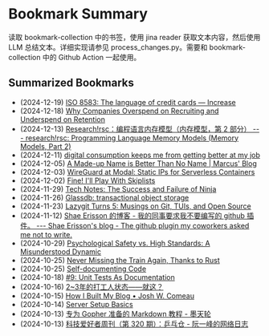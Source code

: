# Bookmark Summary 
读取 bookmark-collection 中的书签，使用 jina reader 获取文本内容，然后使用 LLM 总结文本。详细实现请参见 process_changes.py。需要和 bookmark-collection 中的 Github Action 一起使用。
    
## Summarized Bookmarks
- (2024-12-19) [ISO 8583: The language of credit cards — Increase](202412/2024-12-19-iso-8583-the-language-of-credit-cards-%E2%80%94-increase.md)
- (2024-12-18) [Why Companies Overspend on Recruiting and Underspend on Retention](202412/2024-12-18-why-companies-overspend-on-recruiting-and-underspend-on-retention.md)
- (2024-12-13) [Research!rsc：编程语言内存模型（内存模型，第 2 部分） --- research!rsc: Programming Language Memory Models (Memory Models, Part 2)](202412/2024-12-13-research%21rsc%EF%BC%9A%E7%BC%96%E7%A8%8B%E8%AF%AD%E8%A8%80%E5%86%85%E5%AD%98%E6%A8%A1%E5%9E%8B%EF%BC%88%E5%86%85%E5%AD%98%E6%A8%A1%E5%9E%8B%EF%BC%8C%E7%AC%AC-2-%E9%83%A8%E5%88%86%EF%BC%89-----research%21rsc-programming-language-memory-models-%28memory-models%2C-part-2%29.md)
- (2024-12-11) [digital consumption keeps me from getting better at my job](202412/2024-12-11-digital-consumption-keeps-me-from-getting-better-at-my-job.md)
- (2024-12-05) [A Made-up Name is Better Than No Name | Marcus' Blog](202412/2024-12-05-a-made-up-name-is-better-than-no-name-marcus%27-blog.md)
- (2024-12-03) [WireGuard at Modal: Static IPs for Serverless Containers](202412/2024-12-03-wireguard-at-modal-static-ips-for-serverless-containers.md)
- (2024-12-02) [Fine! I'll Play With Skiplists](202412/2024-12-02-fine%21-i%27ll-play-with-skiplists.md)
- (2024-11-29) [Tech Notes: The Success and Failure of Ninja](202411/2024-11-29-tech-notes-the-success-and-failure-of-ninja.md)
- (2024-11-26) [Glassdb: transactional object storage](202411/2024-11-26-glassdb-transactional-object-storage.md)
- (2024-11-23) [Lazygit Turns 5: Musings on Git, TUIs, and Open Source](202411/2024-11-23-lazygit-turns-5-musings-on-git%2C-tuis%2C-and-open-source.md)
- (2024-11-12) [Shae Erisson 的博客 - 我的同事要求我不要编写的 github 插件。 --- Shae Erisson's blog - The github plugin my coworkers asked me not to write.](202411/2024-11-12-shae-erisson-%E7%9A%84%E5%8D%9A%E5%AE%A2---%E6%88%91%E7%9A%84%E5%90%8C%E4%BA%8B%E8%A6%81%E6%B1%82%E6%88%91%E4%B8%8D%E8%A6%81%E7%BC%96%E5%86%99%E7%9A%84-github-%E6%8F%92%E4%BB%B6%E3%80%82-----shae-erisson%27s-blog---the-github-plugin-my-coworkers-asked-me-not-to-write..md)
- (2024-10-29) [Psychological Safety vs. High Standards: A Misunderstood Dynamic](202410/2024-10-29-psychological-safety-vs.-high-standards-a-misunderstood-dynamic.md)
- (2024-10-25) [Never Missing the Train Again, Thanks to Rust](202410/2024-10-25-never-missing-the-train-again%2C-thanks-to-rust.md)
- (2024-10-25) [Self-documenting Code](202410/2024-10-25-self-documenting-code.md)
- (2024-10-18) [#9: Unit Tests As Documentation](202410/2024-10-18-%239-unit-tests-as-documentation.md)
- (2024-10-16) [2~3年的打工人状态——就这？](202410/2024-10-16-2~3%E5%B9%B4%E7%9A%84%E6%89%93%E5%B7%A5%E4%BA%BA%E7%8A%B6%E6%80%81%E2%80%94%E2%80%94%E5%B0%B1%E8%BF%99%EF%BC%9F.md)
- (2024-10-15) [How I Built My Blog • Josh W. Comeau](202410/2024-10-15-how-i-built-my-blog-%E2%80%A2-josh-w.-comeau.md)
- (2024-10-14) [Server Setup Basics](202410/2024-10-14-server-setup-basics.md)
- (2024-10-13) [专为 Gopher 准备的 Markdown 教程 - 墨天轮](202410/2024-10-13-%E4%B8%93%E4%B8%BA-gopher-%E5%87%86%E5%A4%87%E7%9A%84-markdown-%E6%95%99%E7%A8%8B---%E5%A2%A8%E5%A4%A9%E8%BD%AE.md)
- (2024-10-13) [科技爱好者周刊（第 320 期）：乒乓仓 - 阮一峰的网络日志](202410/2024-10-13-%E7%A7%91%E6%8A%80%E7%88%B1%E5%A5%BD%E8%80%85%E5%91%A8%E5%88%8A%EF%BC%88%E7%AC%AC-320-%E6%9C%9F%EF%BC%89%EF%BC%9A%E4%B9%92%E4%B9%93%E4%BB%93---%E9%98%AE%E4%B8%80%E5%B3%B0%E7%9A%84%E7%BD%91%E7%BB%9C%E6%97%A5%E5%BF%97.md)
